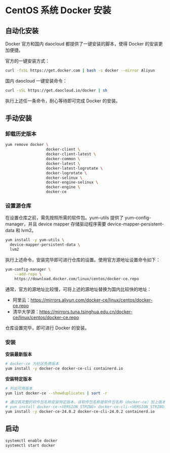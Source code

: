 # CentOS 系统 Docker 安装

## 自动化安装

Docker 官方和国内 daocloud 都提供了一键安装的脚本，使得 Docker 的安装更加便捷。

官方的一键安装方式：

```sh
curl -fsSL https://get.docker.com | bash -s docker --mirror Aliyun
```

国内 daocloud 一键安装命令：

```sh
curl -sSL https://get.daocloud.io/docker | sh
```

执行上述任一条命令，耐心等待即可完成 Docker 的安装。

## 手动安装

### 卸载历史版本

```sh
yum remove docker \
                  docker-client \
                  docker-client-latest \
                  docker-common \
                  docker-latest \
                  docker-latest-logrotate \
                  docker-logrotate \
                  docker-selinux \
                  docker-engine-selinux \
                  docker-engine \
                  docker-ce
```

### 设置源仓库

在设置仓库之前，需先按照所需的软件包。yum-utils 提供了 yum-config-manager，并且 device mapper 存储驱动程序需要 device-mapper-persistent-data 和 lvm2。

```sh
yum install -y yum-utils \
  device-mapper-persistent-data \
  lvm2
```

执行上述命令，安装完毕即可进行仓库的设置。使用官方源地址设置命令如下：

```sh
yum-config-manager \
    --add-repo \
    https://download.docker.com/linux/centos/docker-ce.repo
```

通常，官方的源地址比较慢，可将上述的源地址替换为国内比较快的地址：

- 阿里云：<https://mirrors.aliyun.com/docker-ce/linux/centos/docker-ce.repo>
- 清华大学源：<https://mirrors.tuna.tsinghua.edu.cn/docker-ce/linux/centos/docker-ce.repo>

仓库设置完毕，即可进行 Docker 的安装。

### 安装

**安装最新版本**

```sh
# docker-ce 为社区免费版本
yum install -y docker-ce docker-ce-cli containerd.io
```

**安装特定版本**

```sh
# 列出可用版本
yum list docker-ce --showduplicates | sort -r

# 通过其完整的软件包名称安装特定版本，该软件包名称是软件包名称（docker-ce）加上版本字符串（第二列），从第一个冒号（:）一直到第一个连字符，并用连字符（-）分隔
# yum install docker-ce-<VERSION_STRING> docker-ce-cli-<VERSION_STRING> containerd.io
yum install -y docker-ce-24.0.2 docker-ce-cli-24.0.2 containerd.io
```

## 启动

```sh
systemctl enable docker
systemctl start docker
```